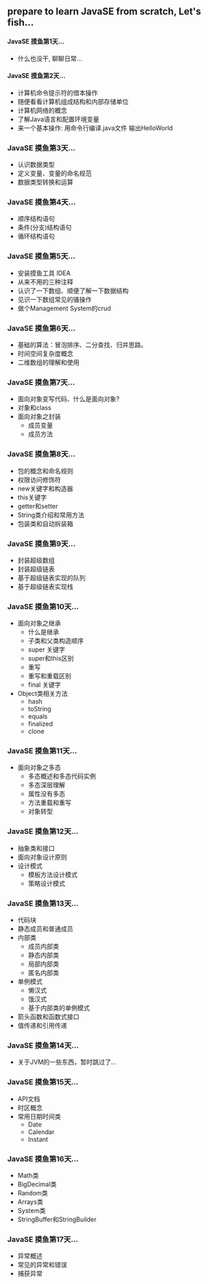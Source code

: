 ## prepare to learn JavaSE from scratch, Let's fish...

#### JavaSE 摸鱼第1天...

+ 什么也没干, 聊聊日常...

#### JavaSE 摸鱼第2天...

+ 计算机命令提示符的借本操作
+ 随便看看计算机组成结构和内部存储单位
+ 计算机网络的概念
+ 了解Java语言和配置环境变量
+ 来一个基本操作: 用命令行编译.java文件 输出HelloWorld

### JavaSE 摸鱼第3天...

+ 认识数据类型
+ 定义变量、变量的命名规范
+ 数据类型转换和运算

### JavaSE 摸鱼第4天...

+ 顺序结构语句
+ 条件(分支)结构语句
+ 循环结构语句

### JavaSE 摸鱼第5天...

+ 安装摸鱼工具 IDEA
+ 从来不用的三种注释
+ 认识了一下数组、顺便了解一下数据结构
+ 见识一下数组常见的骚操作
+ 做个Management System的crud

### JavaSE 摸鱼第6天...

+ 基础的算法：冒泡排序、二分查找、归并思路。
+ 时间空间复杂度概念
+ 二维数组的理解和使用

### JavaSE 摸鱼第7天...

+ 面向对象变写代码、什么是面向对象?
+ 对象和class
+ 面向对象之封装
    + 成员变量
    + 成员方法

### JavaSE 摸鱼第8天...

+ 包的概念和命名规则
+ 权限访问修饰符
+ new关键字和构造器
+ this关键字
+ getter和setter
+ String类介绍和常用方法
+ 包装类和自动拆装箱

### JavaSE 摸鱼第9天...

+ 封装超级数组
+ 封装超级链表
+ 基于超级链表实现的队列
+ 基于超级链表实现栈

### JavaSE 摸鱼第10天...

+ 面向对象之继承
    + 什么是继承
    + 子类和父类构造顺序
    + super 关键字
    + super和this区别
    + 重写
    + 重写和重载区别
    + final 关键字
+ Object类相关方法
    + hash
    + toString
    + equals
    + finalized
    + clone

### JavaSE 摸鱼第11天...

+ 面向对象之多态
    + 多态概述和多态代码实例
    + 多态深层理解
    + 属性没有多态
    + 方法重载和重写
    + 对象转型

### JavaSE 摸鱼第12天...

+ 抽象类和接口
+ 面向对象设计原则
+ 设计模式
    + 模板方法设计模式
    + 策略设计模式

### JavaSE 摸鱼第13天...

+ 代码块
+ 静态成员和普通成员
+ 内部类
    + 成员内部类
    + 静态内部类
    + 局部内部类
    + 匿名内部类
+ 单例模式
    + 懒汉式
    + 饿汉式
    + 基于内部类的单例模式
+ 箭头函数和函数式接口
+ 值传递和引用传递

### JavaSE 摸鱼第14天...

+ 关于JVM的一些东西，暂时跳过了...

### JavaSE 摸鱼第15天...

+ API文档
+ 时区概念
+ 常用日期时间类
    + Date
    + Calendar
    + Instant

### JavaSE 摸鱼第16天...

+ Math类
+ BigDecimal类
+ Random类
+ Arrays类
+ System类
+ StringBuffer和StringBuilder

### JavaSE 摸鱼第17天...
+ 异常概述
+ 常见的异常和错误
+ 捕获异常

